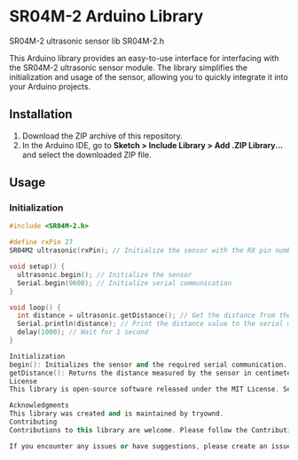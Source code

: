 # SR04M-2 Arduino Library
SR04M-2 ultrasonic sensor lib SR04M-2.h

This Arduino library provides an easy-to-use interface for interfacing with the SR04M-2 ultrasonic sensor module. 
The library simplifies the initialization and usage of the sensor, allowing you to quickly integrate it into your Arduino projects.

## Installation

1. Download the ZIP archive of this repository.
2. In the Arduino IDE, go to **Sketch > Include Library > Add .ZIP Library...** and select the downloaded ZIP file.

## Usage

### Initialization

```cpp
#include <SR04M-2.h>

#define rxPin 27
SR04M2 ultrasonic(rxPin); // Initialize the sensor with the RX pin number

void setup() {
  ultrasonic.begin(); // Initialize the sensor
  Serial.begin(9600); // Initialize serial communication
}

void loop() {
  int distance = ultrasonic.getDistance(); // Get the distance from the sensor in centimeters
  Serial.println(distance); // Print the distance value to the serial monitor
  delay(1000); // Wait for 1 second
}

Initialization
begin(): Initializes the sensor and the required serial communication.
getDistance(): Returns the distance measured by the sensor in centimeters.
License
This library is open-source software released under the MIT License. See the LICENSE file for details.

Acknowledgments
This library was created and is maintained by tryownd.
Contributing
Contributions to this library are welcome. Please follow the Contribution Guidelines for more information.

If you encounter any issues or have suggestions, please create an issue.

